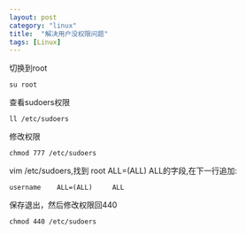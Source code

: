 ```yaml
---
layout: post
category: "linux"
title:  "解决用户没权限问题"
tags: [Linux]
---
```


切换到root  

```
su root
```
 
查看sudoers权限  

```
ll /etc/sudoers
```
<!-- more -->

修改权限  

```
chmod 777 /etc/sudoers
```

vim /etc/sudoers,找到 root    ALL=(ALL)    ALL的字段,在下一行追加:


```
username    ALL=(ALL)     ALL
```


保存退出，然后修改权限回440  

```
chmod 440 /etc/sudoers
```



